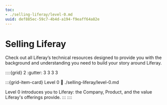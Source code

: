 ```yaml
---
toc:
- ./selling-liferay/level-0.md
uuid: def885ec-59c7-4b4d-a194-f9eaff64a82e
---
```

# Selling Liferay

Check out all Liferay’s technical resources designed to provide you with the background and understanding you need to build your story around Liferay.

::::{grid} 2
:gutter: 3 3 3 3

:::{grid-item-card} Level 0
:link: ./selling-liferay/level-0.md

Level 0 introduces you to Liferay: the Company, Product, and the value Liferay's offerings provide.
:::
::::
